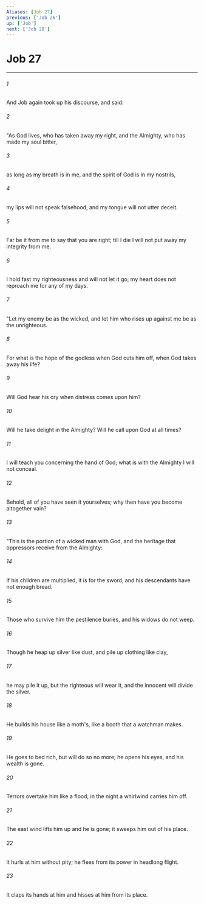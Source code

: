 ```yaml
---
Aliases: [Job 27]
previous: ['Job 26']
up: ['Job']
next: ['Job 28']
---
```

# Job 27

***

 

###### 1 
And Job again took up his discourse, and said:
 
 

###### 2 
"As God lives, who has taken away my right, 
 and the Almighty, who has made my soul bitter, 
 
 

###### 3 
as long as my breath is in me, 
 and the spirit of God is in my nostrils, 
 
 

###### 4 
my lips will not speak falsehood, 
 and my tongue will not utter deceit. 
 
 

###### 5 
Far be it from me to say that you are right; 
 till I die I will not put away my integrity from me. 
 
 

###### 6 
I hold fast my righteousness and will not let it go; 
 my heart does not reproach me for any of my days.
 
 

###### 7 
"Let my enemy be as the wicked, 
 and let him who rises up against me be as the unrighteous. 
 
 

###### 8 
For what is the hope of the godless when God cuts him off, 
 when God takes away his life? 
 
 

###### 9 
Will God hear his cry 
 when distress comes upon him? 
 
 

###### 10 
Will he take delight in the Almighty? 
 Will he call upon God at all times? 
 
 

###### 11 
I will teach you concerning the hand of God; 
 what is with the Almighty I will not conceal. 
 
 

###### 12 
Behold, all of you have seen it yourselves; 
 why then have you become altogether vain?
 
 

###### 13 
"This is the portion of a wicked man with God, 
 and the heritage that oppressors receive from the Almighty: 
 
 

###### 14 
If his children are multiplied, it is for the sword, 
 and his descendants have not enough bread. 
 
 

###### 15 
Those who survive him the pestilence buries, 
 and his widows do not weep. 
 
 

###### 16 
Though he heap up silver like dust, 
 and pile up clothing like clay, 
 
 

###### 17 
he may pile it up, but the righteous will wear it, 
 and the innocent will divide the silver. 
 
 

###### 18 
He builds his house like a moth's, 
 like a booth that a watchman makes. 
 
 

###### 19 
He goes to bed rich, but will do so no more; 
 he opens his eyes, and his wealth is gone. 
 
 

###### 20 
Terrors overtake him like a flood; 
 in the night a whirlwind carries him off. 
 
 

###### 21 
The east wind lifts him up and he is gone; 
 it sweeps him out of his place. 
 
 

###### 22 
It hurls at him without pity; 
 he flees from its power in headlong flight. 
 
 

###### 23 
It claps its hands at him 
 and hisses at him from its place.
 
